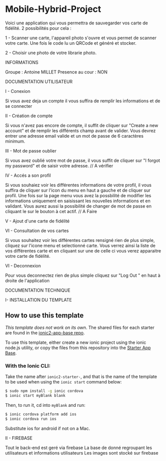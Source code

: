 # Mobile-Hybrid-Project

Voici une application qui vous permettra de sauvegarder vos carte de fidélité. 2 possibilités pour cela :

1 - Scanner une carte, l'appareil photo s'ouvre et vous permet de scanner votre carte. Une fois le code lu un QRCode et généré et stocker.

2 - Choisir une photo de votre librarie photo. 


INFORMATIONS

Groupe : Antoine MILLET
Presence au cour : NON

DOCUMENTATION UTILISATEUR 

I - Conexion

Si vous avez deja un compte il vous suffira de remplir les informations et de se connecter 

II - Création de compte 

Si vous n'avez pas encore de compte, il suffit de cliquer sur "Create a new account" et de remplir les différents champ avant de valider. Vous devrez entrer une adresse email valide et un mot de passe de 6 caractères minimum.

III - Mot de passe oublier 

Si vous avez oublié votre mot de passe, il vous suffit de cliquer sur "I forgot my password" et de saisir votre adresse. // A vérifier

IV - Accés a son profil 

Si vous souhaiez voir les différentes informations de votre profil, il vous suffira de cliquer sur l'icon du menu en haut a gauche et de cliquer sur profil.
Une fois sur la page menu vous avez la possbilité de modifier les informations uniquement en saisissant les nouvelles informations et en validant.
Vous aurez aussi la possibilité de changer de mot de passe en cliquant le sur le bouton à cet actif. // A Faire

V - Ajout d'une carte de fidélité 

VI - Consultation de vos cartes 

Si vous souhaitez voir les différentes cartes rensigné rien de plus simple, cliquez sur l'icone menu et selectionné carte.
Vous verrez ainsi la liste de vos différentes carte et en cliquant sur une de celle ci vous verez apparaitre votre carte de fidélité.

VI - Deconnexion 

Pour vous deconnectez rien de plus simple cliquez sur "Log Out " en haut à droite de l'application 

DOCUMENTATION TECHNIQUE 

I- INSTALLATION DU TEMPLATE

## How to use this template

*This template does not work on its own*. The shared files for each starter are found in the [ionic2-app-base repo](https://github.com/ionic-team/ionic2-app-base).

To use this template, either create a new ionic project using the ionic node.js utility, or copy the files from this repository into the [Starter App Base](https://github.com/ionic-team/ionic2-app-base).

### With the Ionic CLI:

Take the name after `ionic2-starter-`, and that is the name of the template to be used when using the `ionic start` command below:

```bash
$ sudo npm install -g ionic cordova
$ ionic start myBlank blank
```

Then, to run it, cd into `myBlank` and run:

```bash
$ ionic cordova platform add ios
$ ionic cordova run ios
```

Substitute ios for android if not on a Mac.

II - FIREBASE

Tout le back-end est geré via firebase
La base de donné regroupant les utilisateurs et informations utilisateurs 
Les images sont stocké sur firebase 


